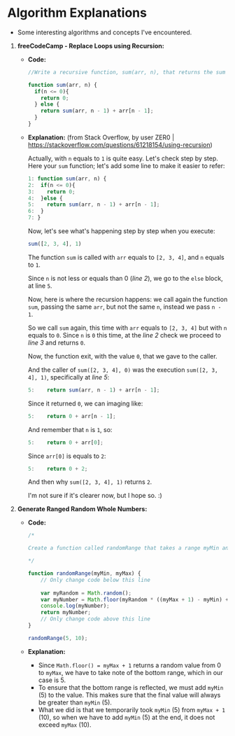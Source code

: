 # Algorithm Explanations

- Some interesting algorithms and concepts I've encountered. 

1. **freeCodeCamp - Replace Loops using Recursion:**

   - **Code:**

     ```js
     //Write a recursive function, sum(arr, n), that returns the sum of the first n elements of an array arr.
     
     function sum(arr, n) {
       if(n <= 0){
         return 0;
       } else {
         return sum(arr, n - 1) + arr[n - 1];
       }
     }
     
     ```

   - **Explanation:** (from Stack Overflow, by user ZER0 | https://stackoverflow.com/questions/61218154/using-recursion)

     Actually, with `n` equals to `1` is quite easy. Let's check step by step. Here your `sum` function; let's add some line to make it easier to refer:

     ```js
     1: function sum(arr, n) {
     2:  if(n <= 0){
     3:    return 0;
     4:  }else {
     5:    return sum(arr, n - 1) + arr[n - 1];
     6:  }
     7: }
     ```

     Now, let's see what's happening step by step when you execute:

     ```js
     sum([2, 3, 4], 1)
     ```

     The function `sum` is called with `arr` equals to `[2, 3, 4]`, and `n` equals to `1`.

     Since `n` is not less or equals than 0 (*line 2*), we go to the `else` block, at line `5`.

     Now, here is where the recursion happens: we call again the function `sum`, passing the same `arr`, but not the same `n`, instead we pass `n - 1`.

     So we call `sum` again, this time with `arr` equals to `[2, 3, 4]` but with `n` equals to `0`. Since `n` is `0` this time, at the *line 2* check we proceed to *line 3* and returns `0`.

     Now, the function exit, with the value `0`, that we gave to the caller.

     And the caller of `sum([2, 3, 4], 0)` was the execution `sum([2, 3, 4], 1)`, specifically at *line 5*:

     ```js
     5:    return sum(arr, n - 1) + arr[n - 1];
     ```

     Since it returned `0`, we can imaging like:

     ```js
     5:    return 0 + arr[n - 1];
     ```

     And remember that `n` is `1`, so:

     ```js
     5:    return 0 + arr[0];
     ```

     Since `arr[0]` is equals to `2`:

     ```js
     5:    return 0 + 2;
     ```

     And then why `sum([2, 3, 4], 1)` returns `2`.

     I'm not sure if it's clearer now, but I hope so. :)

2. **Generate Ranged Random Whole Numbers:**

   - **Code:**

     ```js
     /*
     
     Create a function called randomRange that takes a range myMin and myMax and returns a random whole number that's greater than or equal to myMin, and is less than or equal to myMax, inclusive.
     
     */
     
     function randomRange(myMin, myMax) {
         // Only change code below this line
         
         var myRandom = Math.random();
         var myNumber = Math.floor(myRandom * ((myMax + 1) - myMin) + myMin);
         console.log(myNumber);
         return myNumber;
         // Only change code above this line
     }
     
     randomRange(5, 10);
     ```

   - **Explanation:**
     - Since `Math.floor() = myMax + 1` returns a random value from 0 to `myMax`, we have to take note of the bottom range, which in our case is 5.
     - To ensure that the bottom range is reflected, we must add `myMin` (5) to the value. This makes sure that the final value will always be greater than `myMin` (5).
     - What we did is that we temporarily took `myMin` (5) from `myMax + 1` (10), so when we have to add `myMin` (5) at the end, it does not exceed `myMax` (10).